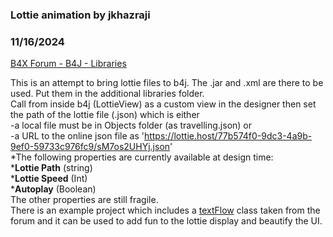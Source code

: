 ### Lottie animation by jkhazraji
### 11/16/2024
[B4X Forum - B4J - Libraries](https://www.b4x.com/android/forum/threads/164151/)

This is an attempt to bring lottie files to b4j. The .jar and .xml are there to be used. Put them in the additional libraries folder.  
Call from inside b4j (LottieView) as a custom view in the designer then set the path of the lottie file (.json) which is either  
-a local file must be in Objects folder (as travelling.json) or  
-a URL to the online json file as '<https://lottie.host/77b574f0-9dc3-4a9b-9ef0-59733c976fc9/sM7os2UHYj.json>'  
\*The following properties are currently available at design time:  
\***Lottie Path** (string)  
\***Lottie Speed** (Int)  
\***Autoplay** (Boolean)  
The other properties are still fragile.  
There is an example project which includes a [textFlow](https://www.b4x.com/android/forum/threads/class-textflow-similar-to-b4a-b4i-richstring.61237/) class taken from the forum and it can be used to add fun to the lottie display and beautify the UI.
